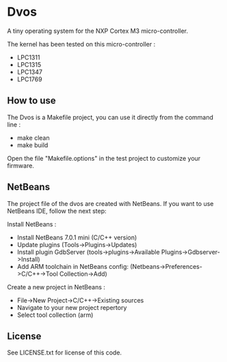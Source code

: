 Dvos
====

A tiny operating system for the NXP Cortex M3 micro-controller.

The kernel has been tested on this micro-controller :
- LPC1311
- LPC1315
- LPC1347
- LPC1769


How to use
----------

The Dvos is a Makefile project, you can use it directly from the command line :
- make clean
- make build

Open the file "Makefile.options" in the test project to customize your firmware.

NetBeans
--------

The project file of the dvos are created with NetBeans. If you want to use NetBeans IDE, follow the next step:

Install NetBeans :
- Install NetBeans 7.0.1 mini (C/C++ version)
- Update plugins (Tools->Plugins->Updates)
- Install plugin GdbServer (tools->plugins->Available Plugins->Gdbserver->Install)
- Add ARM toolchain in NetBeans config: (Netbeans->Preferences->C/C++->Tool Collection->Add)

Create a new project in NetBeans :
- File->New Project->C/C++->Existing sources
- Navigate to your new project repertory
- Select tool collection (arm)

License
-------

See LICENSE.txt for license of this code.

